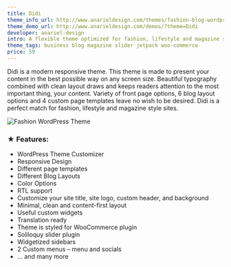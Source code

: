 ```yaml
---
title: Didi
theme_info_url: http://www.anarieldesign.com/themes/fashion-blog-wordpress-theme/
theme_demo_url: http://www.anarieldesign.com/demos/?theme=Didi
developer: anariel-design
intro: A flexible theme optimized for fashion, lifestyle and magazine style sites.
theme_tags: business blog magazine slider jetpack woo-commerce
price: 59
---
```

<p>Didi is a modern responsive theme. This theme is made to present your content in the best possible way on any screen size. Beautiful typography combined with clean layout draws and keeps readers attention to the most important thing, your content. Variety of front page options, 6 blog layout options and 4 custom page templates leave no wish to be desired. Didi is a perfect match for fashion, lifestyle and magazine style sites.</p>

<img src="http://www.anarieldesign.com/themedemos/marketimages/dididemo.jpg" alt="Fashion WordPress Theme">

<h3>★ Features:</h3>
<ul>
<li>WordPress Theme Customizer</li>
<li>Responsive Design</li>
<li>Different page templates</li>
<li>Different Blog Layouts</li>
<li>Color Options</li>
<li>RTL support</li>
<li>Customize your site title, site logo, custom header, and background</li>
<li>Minimal, clean and content-first layout</li>
<li>Useful custom widgets</li>
<li>Translation ready</li>
<li>Theme is styled for WooCommerce plugin</li>
<li>Soliloquy slider plugin</li>
<li>Widgetized sidebars</li>
<li>2 Custom menus – menu and socials</li>
<li>... and many more</li>
</ul>
